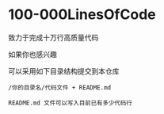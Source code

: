 # 100-000LinesOfCode

致力于完成十万行高质量代码

如果你也感兴趣

可以采用如下目录结构提交到本仓库

```
/你的目录名/代码文件 + README.md

README.md 文件可以写入目前已有多少代码行
```

